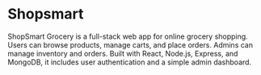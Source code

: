 # Shopsmart
ShopSmart Grocery is a full-stack web app for online grocery shopping. Users can browse products, manage carts, and place orders. Admins can manage inventory and orders. Built with React, Node.js, Express, and MongoDB, it includes user authentication and a simple admin dashboard.  
